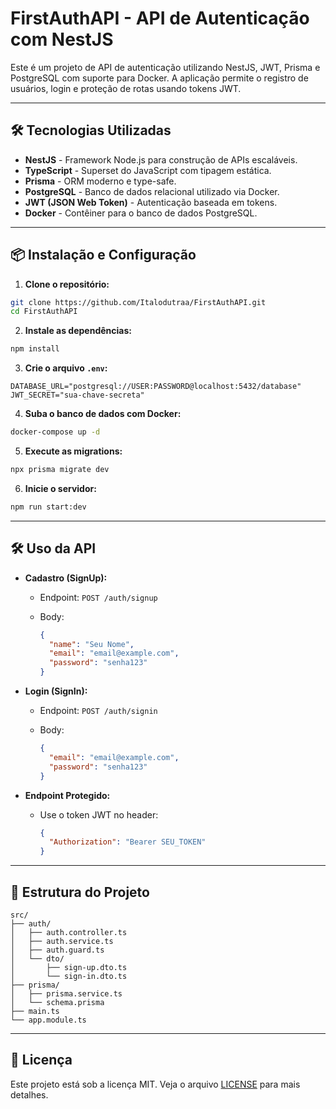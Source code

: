 # FirstAuthAPI - API de Autenticação com NestJS

Este é um projeto de API de autenticação utilizando NestJS, JWT, Prisma e PostgreSQL com suporte para Docker. A aplicação permite o registro de usuários, login e proteção de rotas usando tokens JWT.

---

## 🛠️ Tecnologias Utilizadas

- **NestJS** - Framework Node.js para construção de APIs escaláveis.
- **TypeScript** - Superset do JavaScript com tipagem estática.
- **Prisma** - ORM moderno e type-safe.
- **PostgreSQL** - Banco de dados relacional utilizado via Docker.
- **JWT (JSON Web Token)** - Autenticação baseada em tokens.
- **Docker** - Contêiner para o banco de dados PostgreSQL.

---

## 📦 Instalação e Configuração

1. **Clone o repositório:**

```bash
git clone https://github.com/Italodutraa/FirstAuthAPI.git
cd FirstAuthAPI
```

2. **Instale as dependências:**

```bash
npm install
```

3. **Crie o arquivo `.env`:**

```env
DATABASE_URL="postgresql://USER:PASSWORD@localhost:5432/database"
JWT_SECRET="sua-chave-secreta"
```

4. **Suba o banco de dados com Docker:**

```bash
docker-compose up -d
```

5. **Execute as migrations:**

```bash
npx prisma migrate dev
```

6. **Inicie o servidor:**

```bash
npm run start:dev
```

---

## 🛠️ Uso da API

- **Cadastro (SignUp):**

  - Endpoint: `POST /auth/signup`
  - Body:

    ```json
    {
      "name": "Seu Nome",
      "email": "email@example.com",
      "password": "senha123"
    }
    ```

- **Login (SignIn):**

  - Endpoint: `POST /auth/signin`
  - Body:

    ```json
    {
      "email": "email@example.com",
      "password": "senha123"
    }
    ```

- **Endpoint Protegido:**

  - Use o token JWT no header:

    ```json
    {
      "Authorization": "Bearer SEU_TOKEN"
    }
    ```

---

## 📂 Estrutura do Projeto

```
src/
├── auth/
│   ├── auth.controller.ts
│   ├── auth.service.ts
│   ├── auth.guard.ts
│   └── dto/
│       ├── sign-up.dto.ts
│       └── sign-in.dto.ts
├── prisma/
│   ├── prisma.service.ts
│   └── schema.prisma
├── main.ts
└── app.module.ts
```

---

## 📝 Licença

Este projeto está sob a licença MIT. Veja o arquivo [LICENSE](LICENSE) para mais detalhes.
